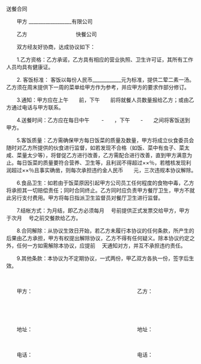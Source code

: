 



送餐合同



 

　　甲方 __________________有限公司

　　乙方　　　　　　　　　 快餐公司　　

　　双方经友好协商，达成协议如下：　　

　　1.乙方资格：乙方承诺，乙方具有相应的营业执照、卫生许可证，其所有工作人员均具有健康证。　　

　　2. 客饭标准： 客饭以每份人民币____________元为标准，提供二荤二素一汤。乙方须在周末提供下一周的菜单给甲方作为参考，并应甲方的要求作部分修订。　　

　　3.通知：甲方应在上午　　前，下午　　前将就餐人员数量报给乙方；或由乙方通过电话与甲方联系。　　

　　4.送餐时间：乙方应在每日中午　　 -　　，下午　　-　　之间将客饭送到甲方。　　

　　5.客饭质量：乙方需确保甲方每日饭菜的质量及数量，甲方将成立伙食委员会随时对乙方所提供的伙食进行监督，如若发现不合格（如饭、菜中有虫子、菜太咸、菜量太少等），将督促乙方进行改善，乙方需配合进行改善，直到甲方满意为止。每日饭菜的质量要符合营养、卫生等，且利润不得超过××％，若稽核发现利润超过××％且事实确凿，则每次承担违约金人民币　　元，三次违规本协议解除。　　

　　6.食品卫生：如若由于饭菜原因引起甲方公司员工任何程度的食物中毒，乙方将承担其一切赔偿责任；同时合同终止。乙方同时应负责甲方餐厅卫生，甲方不就此另行支付费用。甲方将每日指派卫生监督员对餐厅卫生进行监督。　　

　　7.结帐方式：为月结，即乙方必须每月　 号前提供正式发票交给甲方，甲方于次月　 号之前交餐款给乙方。　　

　　8.合同解除：从协议生效日开始，若乙方未履行本协议的任何条款，所产生的后果由乙方承担，甲方有权提出解除协议，乙方不得有任何疑义。除本协议约定之外，任何一方如需解除本协议，应提前　 天通知对方，并互不承担违约责任。　　

　　9.其他条款：本协议为不定期协议，一式两份，甲乙双方各执一份，签字后生效。　　

　　

　　甲方：　　　　　　　　　　　　　　　　　　　　乙方：　　

　　

　　　 

　　地址：　　　　　　　　　　　　　　　　　　　　地址：

　　　　　　　　　　　　　　　　　　　　　　　

　　电话：　　　　　　　　　　　　　　　　　　　　电话：

　　